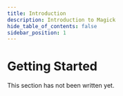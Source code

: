 ```yaml
---
title: Introduction
description: Introduction to Magick
hide_table_of_contents: false
sidebar_position: 1
---
```


# Getting Started

This section has not been written yet.
